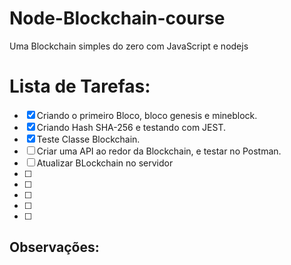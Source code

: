 ﻿# Node-Blockchain-course
 
Uma Blockchain simples do zero com JavaScript e nodejs

# Lista de Tarefas:

- [x] Criando o primeiro Bloco, bloco genesis e mineblock.
- [x] Criando Hash SHA-256 e testando com JEST.
- [x] Teste Classe Blockchain. 
- [ ] Criar uma API ao redor da Blockchain, e testar no Postman.
- [ ] Atualizar BLockchain no servidor
- [ ]
- [ ]
- [ ]
- [ ]
- [ ]

Observações:
--








